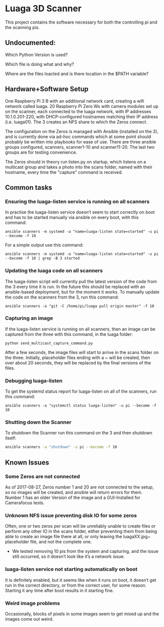 # Luaga 3D Scanner

This project contains the software necessary for both the controlling pi
and the scanning pis.

## Undocumented:
Which Python Version is used?

Which file is doing what and why?

Where are the files loacted and is there location in the $PATH variable?

## Hardware+Software Setup

One Raspberry Pi 3 B with an additional network card, creating a wifi network called luaga. 20 Raspberry Pi Zero Ws with camera modules set up on the scanner, each connected to the luaga network, with IP addresses 10.1.0.201-220, with DHCP-configured hostnames matching their IP address (i.e. luaga01). The 3 creates an NFS share to which the Zeros connect.

The configuration on the Zeros is managed with Ansible (installed on the 3), and is currently done via ad-hoc commands which at some point should probably be written into playbooks for ease of use. There are three ansible groups configured, scanners, scanner1-10 and scanner11-20. The last two groups are for testing convenience.

The Zeros should in theory run listen.py on startup, which listens on a multicast group and takes a photo into the scans folder, named with their hostname, every time the "capture" command is received.

## Common tasks

### Ensuring the luaga-listen service is running on all scanners

In practise the luaga-listen service doesn’t seem to start correctly on boot and has to be started manually via ansible on every boot, with this command:

    ansible scanners -m systemd -a "name=luaga-listen state=started" -u pi --become -f 10

For a simple output use this command:

    ansible scanners -m systemd -a "name=luaga-listen state=started" -u pi --become -f 10 | grep -B 3 started

### Updating the luaga code on all scanners

The luaga-listen script will currently pull the latest version of the code from the 3 every time it is run. In the future this should be replaced with an ansible-based deployment, but for the moment it works. To manually update the code on the scanners from the 3, run this command:

    ansible scanners -a "git -C /home/pi/luaga pull origin master" -f 10

### Capturing an image

If the luaga-listen service is running on all scanners, then an image can be captured from the three with this command, in the luaga folder:

    python send_multicast_capture_command.py

After a few seconds, the image files will start to arrive in the scans folder on the three. Initially, placeholder files ending with a ~ will be created, then over about 20 seconds, they will be replaced by the final versions of the files.

### Debugging luaga-listen

To get the systemd status report for luaga-listen on all of the scanners, run this command:

    ansible scanners -a "systemctl status luaga-listen" -u pi --become -f 10

### Shutting down the Scanner

To shutdown the Scanner run this command on the 3 and then shutdown itself:

```bash
ansible scanners -a "shutdown" -u pi --become -f 10 
```


## Known Issues

### Some Zeros are not connected

As of 2017-08-27, Zeros number 1 and 20 are not connected to the setup, so no images will be created, and ansible will return errors for them. Number 1 has an older Version of the image and a GUI-Installed for Camerafocus tests. 

### Unknown NFS issue preventing disk IO for some zeros

Often, one or two zeros per scan will be unreliably unable to create files or perform any other IO in the scans folder, either preventing them from being able to create an image file there at all, or only leaving the luagaXX.jpg~ placeholder file, and not the complete one.

* We tested removing 10 pis from the system and capturing, and the issue still occurred, so it doesn’t look like it’s a network issue.

### luaga-listen service not starting automatically on boot

It is definitely enabled, but it seems like when it runs on boot, it doesn’t get run in the correct directory, or from the correct user, for some reason. Starting it any time after boot results in it starting fine.

### Weird image problems

Occasionally, blocks of pixels in some images seem to get mixed up and the images come out weird.

